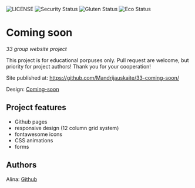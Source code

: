 ![LICENSE](https://img.shields.io/badge/license-MIT-blue.svg?style=flat-square)
![Security Status](https://img.shields.io/security-headers?label=Security&url=https%3A%2F%2Fgithub.com&style=flat-square)
![Gluten Status](https://img.shields.io/badge/Gluten-Free-green.svg)
![Eco Status](https://img.shields.io/badge/ECO-Friendly-green.svg)

# Coming soon

_33 group website project_

This project is for educational porpuses only. Pull request are welcome, but priority for project authors! Thank you for your cooperation!

Site published at: https://github.com/Mandrijauskaite/33-coming-soon/

Design: [Coming-soon]( https://cdn.discordapp.com/attachments/850245533838868480/850246211415834634/unknown.png)

## Project features

-  Github pages
-  responsive design (12 column grid system)
-  fontawesome icons
-  CSS animations
-  forms

## Authors

Alina: [Github](https://github.com/Mandrijauskaite)